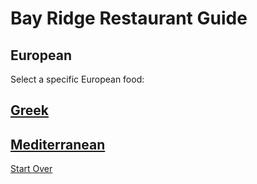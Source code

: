 # Bay Ridge Restaurant Guide
## European
Select a specific European food:
## [Greek](greek.md)
## [Mediterranean](mediterranean.md)
[Start Over](../../home.md)

